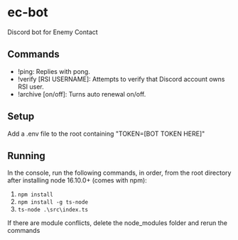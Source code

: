 # ec-bot
Discord bot for Enemy Contact

## Commands
- !ping: Replies with pong.
- !verify [RSI USERNAME]: Attempts to verify that Discord account owns RSI user.
- !archive [on/off]: Turns auto renewal on/off.

## Setup
Add a .env file to the root containing "TOKEN=[BOT TOKEN HERE]"

## Running
In the console, run the following commands, in order, from the root directory after installing node 16.10.0+ (comes with npm):
1. `npm install`
2. `npm install -g ts-node`
3. `ts-node .\src\index.ts`

If there are module conflicts, delete the node_modules folder and rerun the commands
